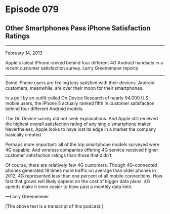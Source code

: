 # Episode 079

## Other Smartphones Pass iPhone Satisfaction Ratings

---

February 14, 2013

Apple's latest iPhone ranked behind four different 4G Android handsets in a recent customer satisfaction survey. Larry Greenemeier reports

---

Some iPhone users are feeling less satisfied with their devices. Android customers, meanwhile, are over their moon for their smartphones.

In a poll by an outfit called On Device Research of nearly 94,000 U.S. mobile users, the iPhone 5 actually ranked fifth in customer satisfaction behind four different Android models.

The On Device survey did not seek explanations. And Apple still received the highest overall satisfaction rating of any single smartphone maker. Nevertheless, Apple looks to have lost its edge in a market the company basically created.

Perhaps more important: all of the top smartphone models surveyed were 4G capable. And wireless companies offering 4G service received higher customer satisfaction ratings than those that didn’t.

Of course, there are relatively few 4G customers. Though 4G-connected phones generated 19 times more traffic on average than older phones in 2012, 4G represented less than one percent of all mobile connections. How fast that grows will likely depend on the cost of bigger data plans. 4G speeds make it even easier to blow past a monthly data limit.

—Larry Greenemeier

[The above text is a transcript of this podcast.]

